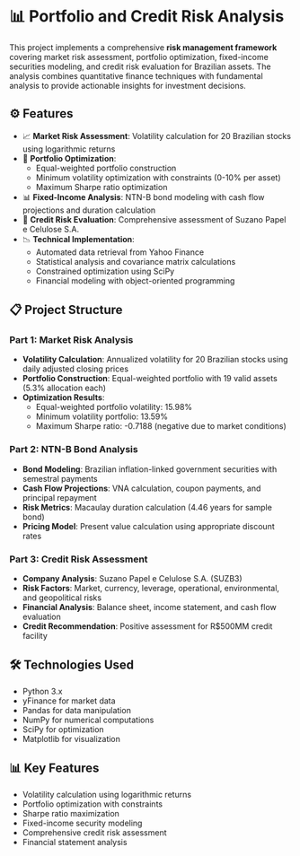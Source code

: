 # 📊 Portfolio and Credit Risk Analysis

This project implements a comprehensive **risk management framework** covering market risk assessment, portfolio optimization, fixed-income securities modeling, and credit risk evaluation for Brazilian assets. The analysis combines quantitative finance techniques with fundamental analysis to provide actionable insights for investment decisions.

## ⚙️ Features

- 📈 **Market Risk Assessment**: Volatility calculation for 20 Brazilian stocks using logarithmic returns
- 🧮 **Portfolio Optimization**: 
  - Equal-weighted portfolio construction
  - Minimum volatility optimization with constraints (0-10% per asset)
  - Maximum Sharpe ratio optimization
- 📊 **Fixed-Income Analysis**: NTN-B bond modeling with cash flow projections and duration calculation
- 🏦 **Credit Risk Evaluation**: Comprehensive assessment of Suzano Papel e Celulose S.A.
- 📉 **Technical Implementation**:
  - Automated data retrieval from Yahoo Finance
  - Statistical analysis and covariance matrix calculations
  - Constrained optimization using SciPy
  - Financial modeling with object-oriented programming

## 📋 Project Structure

### Part 1: Market Risk Analysis
- **Volatility Calculation**: Annualized volatility for 20 Brazilian stocks using daily adjusted closing prices
- **Portfolio Construction**: Equal-weighted portfolio with 19 valid assets (5.3% allocation each)
- **Optimization Results**:
  - Equal-weighted portfolio volatility: 15.98%
  - Minimum volatility portfolio: 13.59%
  - Maximum Sharpe ratio: -0.7188 (negative due to market conditions)

### Part 2: NTN-B Bond Analysis
- **Bond Modeling**: Brazilian inflation-linked government securities with semestral payments
- **Cash Flow Projections**: VNA calculation, coupon payments, and principal repayment
- **Risk Metrics**: Macaulay duration calculation (4.46 years for sample bond)
- **Pricing Model**: Present value calculation using appropriate discount rates

### Part 3: Credit Risk Assessment
- **Company Analysis**: Suzano Papel e Celulose S.A. (SUZB3)
- **Risk Factors**: Market, currency, leverage, operational, environmental, and geopolitical risks
- **Financial Analysis**: Balance sheet, income statement, and cash flow evaluation
- **Credit Recommendation**: Positive assessment for R$500MM credit facility

## 🛠️ Technologies Used

- Python 3.x
- yFinance for market data
- Pandas for data manipulation
- NumPy for numerical computations
- SciPy for optimization
- Matplotlib for visualization

## 📊 Key Features

- Volatility calculation using logarithmic returns
- Portfolio optimization with constraints
- Sharpe ratio maximization
- Fixed-income security modeling
- Comprehensive credit risk assessment
- Financial statement analysis
